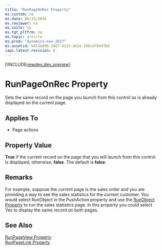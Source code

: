 ```yaml
---
title: "RunPageOnRec Property"
ms.custom: na
ms.date: 06/15/2016
ms.reviewer: na
ms.suite: na
ms.tgt_pltfrm: na
ms.topic: article
ms.prod: "dynamics-nav-2017"
ms.assetid: b453e896-1467-4123-ab2e-1bbce78ed7bd
caps.latest.revision: 8
---
```


[!INCLUDE[newdev_dev_preview](../includes/newdev_dev_preview.md)]

# RunPageOnRec Property
Sets the same record on the page you launch from this control as is already displayed on the current page.  
  
## Applies To  
  
-   Page actions  
  
## Property Value  
 **True** if the current record on the page that you will launch from this control is displayed; otherwise, **false**. The default is **false**.  
  
## Remarks  
 For example, suppose the current page is the sales order and you are providing a way to see the sales statistics for the current customer. You would select RunObject in the PushAction property and use the [RunObject Property](devenv-runobject-property.md) to run the sales statistics page. In this property you could select Yes to display the same record on both pages.  
  
## See Also  
 [RunPageView Property](devenv-runpageview-property.md)   
 [RunPageLink Property](devenv-runpagelink-property.md)
